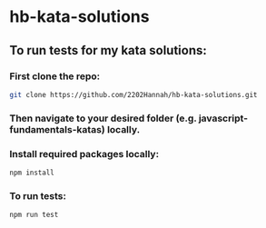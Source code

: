 # hb-kata-solutions

## To run tests for my kata solutions:

### First clone the repo:

```bash dark
git clone https://github.com/2202Hannah/hb-kata-solutions.git
```

### Then navigate to your desired folder (e.g. javascript-fundamentals-katas) locally.

### Install required packages locally:

```bash dark
npm install
```

### To run tests: 

```bash dark
npm run test
```
